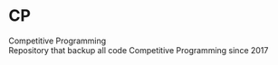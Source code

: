 # CP
Competitive Programming
</br>Repository that backup all code Competitive Programming since 2017
